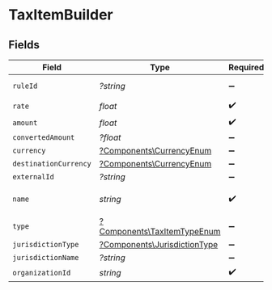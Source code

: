 # TaxItemBuilder


## Fields

| Field                                                                       | Type                                                                        | Required                                                                    | Description                                                                 |
| --------------------------------------------------------------------------- | --------------------------------------------------------------------------- | --------------------------------------------------------------------------- | --------------------------------------------------------------------------- |
| `ruleId`                                                                    | *?string*                                                                   | :heavy_minus_sign:                                                          | The rule ID of the tax item                                                 |
| `rate`                                                                      | *float*                                                                     | :heavy_check_mark:                                                          | N/A                                                                         |
| `amount`                                                                    | *float*                                                                     | :heavy_check_mark:                                                          | N/A                                                                         |
| `convertedAmount`                                                           | *?float*                                                                    | :heavy_minus_sign:                                                          | N/A                                                                         |
| `currency`                                                                  | [?Components\CurrencyEnum](../../Models/Components/CurrencyEnum.md)         | :heavy_minus_sign:                                                          | N/A                                                                         |
| `destinationCurrency`                                                       | [?Components\CurrencyEnum](../../Models/Components/CurrencyEnum.md)         | :heavy_minus_sign:                                                          | N/A                                                                         |
| `externalId`                                                                | *?string*                                                                   | :heavy_minus_sign:                                                          | N/A                                                                         |
| `name`                                                                      | *string*                                                                    | :heavy_check_mark:                                                          | Deprecated: use `jurisdiction_type` instead                                 |
| `type`                                                                      | [?Components\TaxItemTypeEnum](../../Models/Components/TaxItemTypeEnum.md)   | :heavy_minus_sign:                                                          | N/A                                                                         |
| `jurisdictionType`                                                          | [?Components\JurisdictionType](../../Models/Components/JurisdictionType.md) | :heavy_minus_sign:                                                          | N/A                                                                         |
| `jurisdictionName`                                                          | *?string*                                                                   | :heavy_minus_sign:                                                          | N/A                                                                         |
| `organizationId`                                                            | *string*                                                                    | :heavy_check_mark:                                                          | N/A                                                                         |